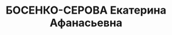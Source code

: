 ---
title: БОСЕНКО-СЕРОВА Екатерина Афанасьевна
description: 'Род. в 1895, г. Тбилиси, украинка. Проживала: г. Бийск. Ссыльная, портниха

  Арестована 20.02.1937. Обв. по ст. 17-58-8, ст. 58-11. Приговор: ВК ВС СССР, 29.04.1937
  – 8 лет с последующим поражением в правах на 5 лет, осуждена вторично тройкой при
  УНКВД по Ярославской обл. 25.09.1937 за к. р. деятельность к ВМН. Расстреляна 28.09.1937,
  г.Ярославль.

  Реабилитирована Верховным судом СССР за отсутствием состава преступления. 6.03.1962
  и прокуратурой Ярославской обл. 09.08.1999'
---